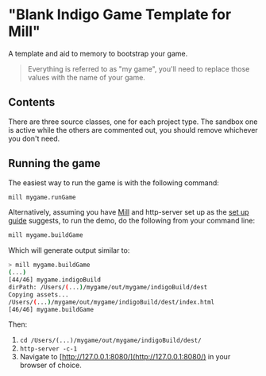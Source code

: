 # "Blank Indigo Game Template for Mill"

A template and aid to memory to bootstrap your game.

> Everything is referred to as "my game", you'll need to replace those values with the name of your game.

## Contents

There are three source classes, one for each project type. The sandbox one is active while the others are commented out, you should remove whichever you don't need.

## Running the game

The easiest way to run the game is with the following command:

```bash
mill mygame.runGame
```

Alternatively, assuming you have [Mill](http://www.lihaoyi.com/mill/) and http-server set up as the [set up guide](https://indigoengine.io/docs/quickstart/setup-and-configuration) suggests, to run the demo, do the following from your command line:

```bash
mill mygame.buildGame
```

Which will generate output similar to:

```bash
> mill mygame.buildGame
(...)
[44/46] mygame.indigoBuild
dirPath: /Users/(...)/mygame/out/mygame/indigoBuild/dest
Copying assets...
/Users/(...)/mygame/out/mygame/indigoBuild/dest/index.html
[46/46] mygame.buildGame
```

Then:

1. `cd /Users/(...)/mygame/out/mygame/indigoBuild/dest/`
2. `http-server -c-1`
3. Navigate to [http://127.0.0.1:8080/](http://127.0.0.1:8080/) in your browser of choice.
